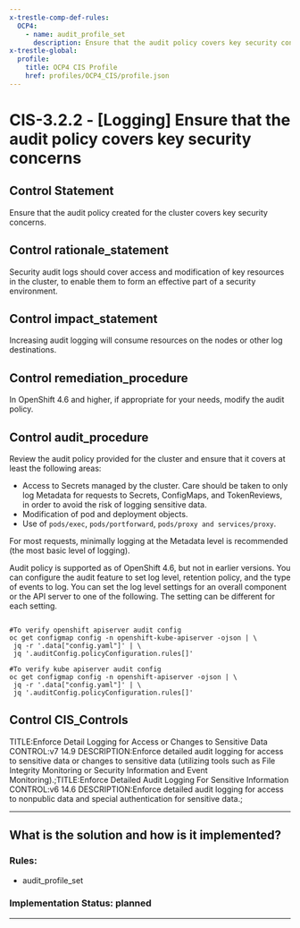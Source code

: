 ```yaml
---
x-trestle-comp-def-rules:
  OCP4:
    - name: audit_profile_set
      description: Ensure that the audit policy covers key security concerns
x-trestle-global:
  profile:
    title: OCP4 CIS Profile
    href: profiles/OCP4_CIS/profile.json
---
```


# CIS-3.2.2 - \[Logging\] Ensure that the audit policy covers key security concerns

## Control Statement

Ensure that the audit policy created for the cluster covers key security concerns.

## Control rationale_statement

Security audit logs should cover access and modification of key resources in the cluster, to enable them to form an effective part of a security environment.

## Control impact_statement

Increasing audit logging will consume resources on the nodes or other log destinations.

## Control remediation_procedure

In OpenShift 4.6 and higher, if appropriate for your needs, modify the audit policy.

## Control audit_procedure

Review the audit policy provided for the cluster and ensure that it covers at least the following areas:

- Access to Secrets managed by the cluster. Care should be taken to only log Metadata for requests to Secrets, ConfigMaps, and TokenReviews, in order to avoid the risk of logging sensitive data.
- Modification of pod and deployment objects.
- Use of `pods/exec`, `pods/portforward`, `pods/proxy and services/proxy`.

For most requests, minimally logging at the Metadata level is recommended (the most basic level of logging).

Audit policy is supported as of OpenShift 4.6, but not in earlier versions. You can configure the audit feature to set log level, retention policy, and the type of events to log. You can set the log level settings for an overall component or the API server to one of the following. The setting can be different for each setting.

```

#To verify openshift apiserver audit config
oc get configmap config -n openshift-kube-apiserver -ojson | \
 jq -r '.data["config.yaml"]' | \
 jq '.auditConfig.policyConfiguration.rules[]'

#To verify kube apiserver audit config
oc get configmap config -n openshift-apiserver -ojson | \
 jq -r '.data["config.yaml"]' | \
 jq '.auditConfig.policyConfiguration.rules[]'
```

## Control CIS_Controls

TITLE:Enforce Detail Logging for Access or Changes to Sensitive Data CONTROL:v7 14.9 DESCRIPTION:Enforce detailed audit logging for access to sensitive data or changes to sensitive data (utilizing tools such as File Integrity Monitoring or Security Information and Event Monitoring).;TITLE:Enforce Detailed Audit Logging For Sensitive Information CONTROL:v6 14.6 DESCRIPTION:Enforce detailed audit logging for access to nonpublic data and special authentication for sensitive data.;

______________________________________________________________________

## What is the solution and how is it implemented?

<!-- For implementation status enter one of: implemented, partial, planned, alternative, not-applicable -->

<!-- Note that the list of rules under ### Rules: is read-only and changes will not be captured after assembly to JSON -->

<!-- Add control implementation description here for control: CIS-3.2.2 -->

### Rules:

  - audit_profile_set

### Implementation Status: planned

______________________________________________________________________
